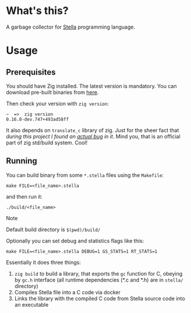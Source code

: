 # What's this?

A garbage collector for [Stella](https://fizruk.github.io/stella/) programming language.

# Usage

## Prerequisites

You should have Zig installed. The latest version is mandatory. You can download pre-built binaries from [here](https://ziglang.org/download/).

Then check your version with `zig version`:
```
~  =>  zig version
0.16.0-dev.747+493ad58ff
```

It also depends on `translate_c` library of zig. Just for the sheer fact that *during this project I found an [actual bug](https://github.com/ziglang/translate-c/issues/211) in it*. Mind you, that is an official part of zig std/build system. Cool!

## Running

You can build binary from some `*.stella` files using the `Makefile`:
```
make FILE=<file_name>.stella
```

and then run it:
```
./build/<file_name>
```

> [!NOTE]
> Default build directory is `$(pwd)/build/`

Optionally you can set debug and statistics flags like this:
```
make FILE=<file_name>.stella DEBUG=1 GS_STATS=1 RT_STATS=1
```

Essentially it does three things:
1. `zig build` to build a library, that exports the `gc` function for C, obeying by `gc.h` interface (all runtime dependencies (*.c and *.h) are in `stella/` directory)
2. Compiles Stella file into a C code via docker
3. Links the library with the compiled C code from Stella source code into an executable

